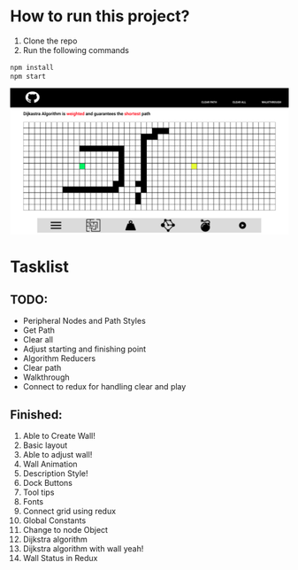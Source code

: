 # How to run this project?
1. Clone the repo
2. Run the following commands
```
npm install
npm start
```
![Demo](./public/Version1.png)

# Tasklist
## TODO:
- Peripheral Nodes and Path Styles
- Get Path
- Clear all
- Adjust starting and finishing point
- Algorithm Reducers
- Clear path
- Walkthrough
- Connect to redux for handling clear and play


## Finished:
1. Able to Create Wall!
2. Basic layout
3. Able to adjust wall!
4. Wall Animation
5. Description Style!
6. Dock Buttons
7. Tool tips
8. Fonts
9. Connect grid using redux 
10. Global Constants
11. Change to node Object
12. Dijkstra algorithm
13. Dijkstra algorithm with wall yeah!
14. Wall Status in Redux